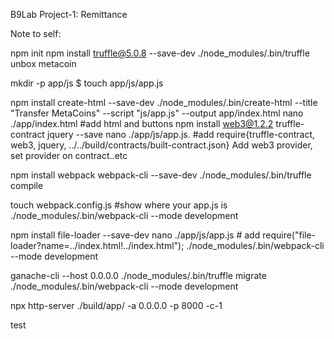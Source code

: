 B9Lab Project-1: Remittance 

Note to self:

npm init
npm install truffle@5.0.8 --save-dev
./node_modules/.bin/truffle unbox metacoin

mkdir -p app/js
$ touch app/js/app.js

npm install create-html --save-dev
./node_modules/.bin/create-html --title "Transfer MetaCoins" --script "js/app.js" --output app/index.html
nano ./app/index.html #add html and buttons
npm install web3@1.2.2 truffle-contract jquery --save
nano ./app/js/app.js. #add require{truffle-contract, web3, jquery, ../../build/contracts/built-contract.json} Add web3 provider, set provider on contract..etc

npm install webpack webpack-cli --save-dev
./node_modules/.bin/truffle compile

touch webpack.config.js #show where your app.js is
./node_modules/.bin/webpack-cli --mode development

npm install file-loader --save-dev
nano ./app/js/app.js # add require("file-loader?name=../index.html!../index.html");
./node_modules/.bin/webpack-cli --mode development

ganache-cli --host 0.0.0.0
./node_modules/.bin/truffle migrate
./node_modules/.bin/webpack-cli --mode development


npx http-server ./build/app/ -a 0.0.0.0 -p 8000 -c-1

test
